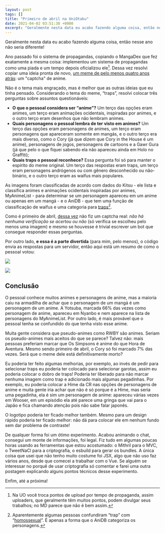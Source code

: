 ```yaml
---
layout: post
tags: []
title: "Primeiro de abril na UniOtaku"
date: 2021-04-02 03:51:38 +0000
excerpt: "Geralmente nesta data eu acabo fazendo alguma coisa, então nesse ano não seria diferente!  Ano passado foi o sistema de propagandas,..."
---
```


Geralmente nesta data eu acabo fazendo alguma coisa, então nesse ano não seria diferente!

Ano passado foi o sistema de propagandas, copiando o MangaDex que fez exatamente a mesma coisa: implementou um sistema de propagandas como uma piada e um tempo depois oficializou ele[^1]. Dessa vez resolvi copiar uma ideia pronta de novo, [um meme de pelo menos quatro anos atrás](https://imgur.com/y2ALcZw): um "captcha" de anime.

Não é o tema mais engraçado, mas é melhor que as outras ideias que eu tinha pensado. Considerando o tema do meme, “traps”, resolvi colocar três perguntas sobre assuntos questionáveis:

* **O que o pessoal considera ser “anime”?** Um terço das opções eram animes, um terço eram animações ocidentais, inspiradas por animes, e o outro terço eram desenhos que não lembram animes.
* **Quais personagens o pessoal lembra de ter visto em animes?** Um terço das opções eram personagens de animes, um terço eram personagens que apareceram somente em mangás, e o outro terço era mais diverso, como o Cory (já que dizem que Cory in the House é um anime), personagens de jogos, personagens de cartoons e a Gawr Gura (já que pelo o que fiquei sabendo ela não apareceu ainda em Holo no Graffiti);
* **Quais traps o pessoal reconhece?** Essa pergunta foi só para manter o espírito do meme original. Um terço das respostas eram traps, um terço eram personagens andrógenos ou com gênero desconhecido ou não-binário, e o outro terço eram as waifus mais populares.

As imagens foram classificadas de acordo com dados do Kitsu - ele lista e classifica animes e animações ocidentais inspiradas por animes, MyAnimeList - para determinar se um personagem apareceu em um anime ou apenas em um mangá - e o AniDB - que tem uma função de classificação de waifus e uma categoria para [traps](https://anidb.net/tag/618/chartb)[^2].

Como é primeiro de abril, [dessa vez](https://qgustavor.tk/captcha/) não fiz um captcha real: *não há nenhuma verificação se acertou ou não* (só verifica se escolheu pelo menos uma imagem) e mesmo se houvesse é trivial escrever um bot que consegue responder essas perguntas.

Por outro lado, **e essa é a parte divertida** (para mim, pelo menos), o código envia as respostas para um servidor, então aqui está um resumo de como o pessoal votou:

![](https://i.imgur.com/1lyz77c.png)

![](https://i.imgur.com/8dULa2x.png)

## Conclusão

O pessoal conhece muitos animes e personagens de anime,   mas a maioria caiu na armadilha de achar que o personagem de um mangá é um personagem de um anime. A Yotsuba, marcada 66% das vezes como personagem de anime, apareceu em Nyanbo e nem aparece na lista de personagens do MyAnimeList. Por outro lado, é mais provável que o pessoal tenha se confundido do que tenha visto esse anime.

Muita gente considera que pseudo-animes como RWBY são animes. Seriam os pseudo-animes mais aceitos do que se parece? Talvez não: mais pessoas preferiam marcar que Os Simpsons é anime do que Hora de Aventura. Mesmo sendo primeiro de abril, o Cory só foi marcado 7% das vezes. Será que o meme dele está definitivamente morto?

Eu poderia ter feito algumas melhorias, por exemplo, ao invés de pedir para selecionar traps eu poderia ter colocado para selecionar garotas, assim eu poderia colocar o dobro de traps! Poderia ter liberado para não marcar nenhuma imagem como trap e adicionado mais algumas pegadinhas. Por exemplo, eu poderia colocar a Hime da CR nas opções de personagens de anime e muita gente iria achar que não é só porque é a Hime, mas seria uma pegadinha, ela é sim um personagem de anime: apareceu várias vezes em Wooser, em um episódio ela até parece uma gringa que vai para o Japão e fica chamando atenção pois não sabe falar japonês.

O logotipo poderia ter ficado melhor também. Mesmo para um design rápido poderia ter ficado melhor: não dá para colocar ele em nenhum fundo sem dar problema de contraste!

De qualquer forma foi um ótimo experimento. Acabou animando o chat, consegui um monte de informações, foi legal. Fiz tudo em algumas poucas horas usando as ferramentas que estou acostumado: o Mithril para o MVC, o TweetNaCl para a criptografia, o esbuild para gerar os bundles. A única coisa que usei que não tenho muito costume foi JSX, algo que não uso faz vários anos, desde que comecei a trabalhar com o Vue. Se alguém se interessar no porquê de usar criptografia só comentar e farei uma outra postagem explicando alguns pontos técnicos desse experimento.

Enfim, até a próxima!



[^1]:  Na UO você troca pontos de upload por tempo de propaganda, assim uploaders, que geralmente têm muitos pontos, podem divulgar seus trabalhos; no MD parece que não é bem assim.
[^2]:  Aparentemente algumas pessoas confundiram “trap” com “[homossexual](https://anidb.net/tag/2089)”. É apenas a forma que o AniDB categoriza os personagens.